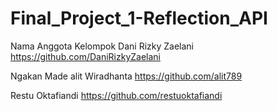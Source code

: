 # Final_Project_1-Reflection_API
  Nama Anggota Kelompok 
  Dani Rizky Zaelani
    https://github.com/DaniRizkyZaelani
    
  Ngakan Made alit Wiradhanta 
    https://github.com/alit789
  
  Restu Oktafiandi 
    https://github.com/restuoktafiandi
  
